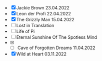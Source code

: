 
- [x] Jackie Brown 23.04.2022 
- [x] Leon der Profi 22.04.2022
- [x]  The Grizzly Man 15.04.2022
- [ ] Lost in Translation
- [ ] Life of Pi
- [ ] Eternal Sunshine Of The Spotless Mind 
- [x] - [ ] Cave of Forgotten Dreams 11.04.2022 
- [x] Wild at Heart 03.11.2022